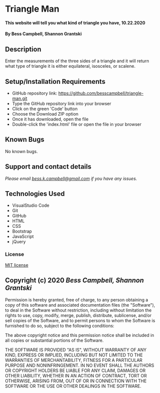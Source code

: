  # Triangle Man

####  This website will tell you what kind of triangle you have, 10.22.2020 

#### By  **Bess Campbell, Shannon Grantski** 

## Description

 Enter the measurements of the three sides of a triangle and it will return what type of triangle it is either equilateral, isosceles, or scalene.  

## Setup/Installation Requirements

* GitHub repository link: https://github.com/besscampbell/triangle-man.git
* Type the GitHub repository link into your browser
* Click on the green 'Code' button 
* Choose the Download ZIP option
* Once it has downloaded, open the file
* Double-click the 'index.html' file or open the file in your browser

## Known Bugs

 No known bugs. 

## Support and contact details

 _Please email <bess.k.campbell@gmail.com> if you have any issues._

## Technologies Used
 
 * VisualStudio Code
 * Git
 * GitHub
 * HTML 
 * CSS 
 * Bootstrap
 * JavaScript
 * jQuery 

### License

[MIT license](https://opensource.org/licenses/MIT)

## Copyright (c) 2020 **_Bess Campbell, Shannon Grantski_**

Permission is hereby granted, free of charge, to any person obtaining a copy of this software and associated documentation files (the "Software"), to deal in the Software without restriction, including without limitation the rights to use, copy, modify, merge, publish, distribute, sublicense, and/or sell copies of the Software, and to permit persons to whom the Software is furnished to do so, subject to the following conditions:

The above copyright notice and this permission notice shall be included in all copies or substantial portions of the Software.

THE SOFTWARE IS PROVIDED "AS IS", WITHOUT WARRANTY OF ANY KIND, EXPRESS OR IMPLIED, INCLUDING BUT NOT LIMITED TO THE WARRANTIES OF MERCHANTABILITY, FITNESS FOR A PARTICULAR PURPOSE AND NONINFRINGEMENT. IN NO EVENT SHALL THE AUTHORS OR COPYRIGHT HOLDERS BE LIABLE FOR ANY CLAIM, DAMAGES OR OTHER LIABILITY, WHETHER IN AN ACTION OF CONTRACT, TORT OR OTHERWISE, ARISING FROM, OUT OF OR IN CONNECTION WITH THE SOFTWARE OR THE USE OR OTHER DEALINGS IN THE SOFTWARE.